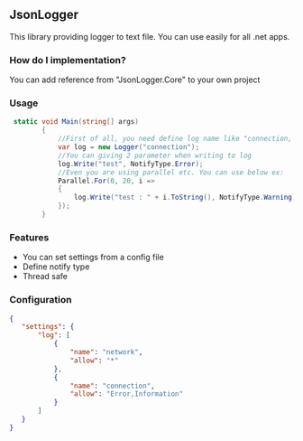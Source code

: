## JsonLogger

This library providing logger to text file. You can use easily for all .net apps.

### How do I implementation?

You can add reference from "JsonLogger.Core" to your own project

### Usage

```csharp
 static void Main(string[] args)
        {
            //First of all, you need define log name like "connection, network" as below example when creating object of Logger
            var log = new Logger("connection");
            //You can giving 2 parameter when writing to log
            log.Write("test", NotifyType.Error);
            //Even you are using parallel etc. You can use below ex:
            Parallel.For(0, 20, i =>
            {
                log.Write("test : " + i.ToString(), NotifyType.Warning);
            });
        }
 ```
 
 ### Features
 * You can set settings from a config file
 * Define notify type
 * Thread safe
 
 ### Configuration
 
 ``` json
{
    "settings": {
        "log": [
            {
                "name": "network",
                "allow": "*"
            },
            {
                "name": "connection",
                "allow": "Error,Information"
            }
        ]
    }
}
```
 

